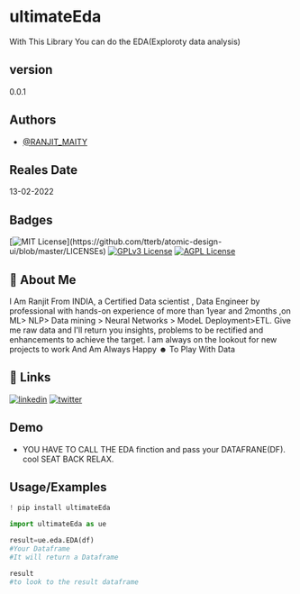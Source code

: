 
# ultimateEda
With This Library  You can do the EDA(Exploroty data analysis)



## version
0.0.1
## Authors

- [@RANJIT_MAITY](https://www.linkedin.com/in/ranjit-maity-75204a131/)


## Reales Date 
 13-02-2022
 
 


## Badges

[![MIT License](https://img.shields.io/apm/l/atomic-design-ui.svg?)](https://github.com/tterb/atomic-design-ui/blob/master/LICENSEs)
[![GPLv3 License](https://img.shields.io/badge/License-GPL%20v3-yellow.svg)](https://opensource.org/licenses/)
[![AGPL License](https://img.shields.io/badge/license-AGPL-blue.svg)](http://www.gnu.org/licenses/agpl-3.0)


## 🚀 About Me
I Am Ranjit From INDIA, a Certified Data scientist , Data Engineer by professional  with hands-on experience of more than 1year and 2months ,on ML> NLP> Data mining > Neural Networks > ModeL Deployment>ETL.
 Give me raw data and I'll return you insights, problems to be rectified and enhancements to achieve the target. I am always on the lookout for new projects to work And 
Am Always Happy ☻ To Play With Data


## 🔗 Links

[![linkedin](https://img.shields.io/badge/linkedin-0A66C2?style=for-the-badge&logo=linkedin&logoColor=white)](https://www.linkedin.com/in/ranjit-maity-75204a131/)
[![twitter](https://img.shields.io/badge/twitter-1DA1F2?style=for-the-badge&logo=twitter&logoColor=white)](https://twitter.com/ranjitmaity95)


## Demo

- YOU HAVE TO CALL THE EDA finction and pass your DATAFRANE(DF).
    cool SEAT BACK RELAX.




## Usage/Examples

```python
! pip install ultimateEda
```
```python
import ultimateEda as ue
```
```python
result=ue.eda.EDA(df)
#Your Dataframe
#It will return a Dataframe 

```
```python
result
#to look to the result dataframe

```